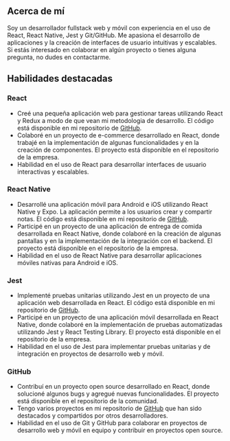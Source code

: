 
## Acerca de mí

Soy un desarrollador fullstack web y móvil con experiencia en el uso de React, React Native, Jest y Git/GitHub. Me apasiona el desarrollo de aplicaciones y la creación de interfaces de usuario intuitivas y escalables. Si estás interesado en colaborar en algún proyecto o tienes alguna pregunta, no dudes en contactarme. 

## Habilidades destacadas

### React

- Creé una pequeña aplicación web para gestionar tareas utilizando React y Redux a modo de que vean mi metodologia de desarrollo. El código está disponible en mi repositorio de [GitHub](https://github.com/LeoValdevenitez).
- Colaboré en un proyecto de e-commerce desarrollado en React, donde trabajé en la implementación de algunas funcionalidades y en la creación de componentes. El proyecto está disponible en el repositorio de la empresa.
- Habilidad en el uso de React para desarrollar interfaces de usuario interactivas y escalables.

### React Native

- Desarrollé una aplicación móvil para Android e iOS utilizando React Native y Expo. La aplicación permite a los usuarios crear y compartir notas. El código está disponible en mi repositorio de [GitHub](https://github.com/LeoValdevenitez).
- Participé en un proyecto de una aplicación de entrega de comida desarrollada en React Native, donde colaboré en la creación de algunas pantallas y en la implementación de la integración con el backend. El proyecto está disponible en el repositorio de la empresa.
- Habilidad en el uso de React Native para desarrollar aplicaciones móviles nativas para Android e iOS.

### Jest

- Implementé pruebas unitarias utilizando Jest en un proyecto de una aplicación web desarrollada en React. El código está disponible en mi repositorio de [GitHub](https://github.com/LeoValdevenitez).
- Participé en un proyecto de una aplicación móvil desarrollada en React Native, donde colaboré en la implementación de pruebas automatizadas utilizando Jest y React Testing Library. El proyecto está disponible en el repositorio de la empresa.
- Habilidad en el uso de Jest para implementar pruebas unitarias y de integración en proyectos de desarrollo web y móvil.

### GitHub

- Contribuí en un proyecto open source desarrollado en React, donde solucioné algunos bugs y agregué nuevas funcionalidades. El proyecto está disponible en el repositorio de la comunidad.
- Tengo varios proyectos en mi repositorio de [GitHub](https://github.com/LeoValdevenitez) que han sido destacados y compartidos por otros desarrolladores.
- Habilidad en el uso de Git y GitHub para colaborar en proyectos de desarrollo web y móvil en equipo y contribuir en proyectos open source.


